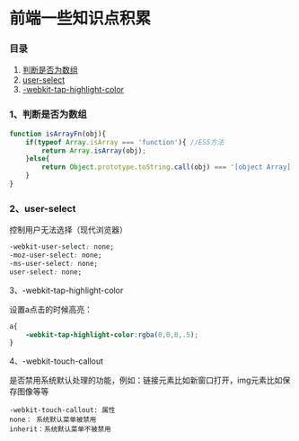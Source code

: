 # 前端一些知识点积累
### 目录
1. [判断是否为数组](#1、判断是否为数组)
2. [user-select](#2、user-select)
3. [-webkit-tap-highlight-color](#3、-webkit-tap-highlight-color)

### 1、判断是否为数组
```javascript
function isArrayFn(obj){
    if(typeof Array.isArray === 'function'){ //ES5方法
        return Array.isArray(obj);
    }else{
        return Object.prototype.toString.call(obj) === '[object Array]';
    }
}
```
### 2、user-select

控制用户无法选择（现代浏览器）
```css
-webkit-user-select: none;
-moz-user-select: none;
-ms-user-select: none;
user-select: none;
```
3、-webkit-tap-highlight-color

设置a点击的时候高亮：
```css
a{
    -webkit-tap-highlight-color:rgba(0,0,0,.5);
}
```
4、-webkit-touch-callout

是否禁用系统默认处理的功能，例如：链接元素比如新窗口打开，img元素比如保存图像等等
```
-webkit-touch-callout: 属性
none： 系统默认菜单被禁用
inherit：系统默认菜单不被禁用
```

